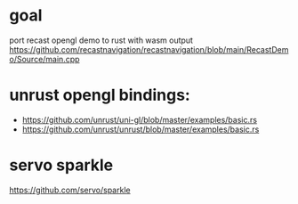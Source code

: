 
goal
=
port recast opengl demo to rust with wasm output
https://github.com/recastnavigation/recastnavigation/blob/main/RecastDemo/Source/main.cpp

unrust opengl bindings:
=
- https://github.com/unrust/uni-gl/blob/master/examples/basic.rs
- https://github.com/unrust/unrust/blob/master/examples/basic.rs

servo sparkle
=
https://github.com/servo/sparkle

